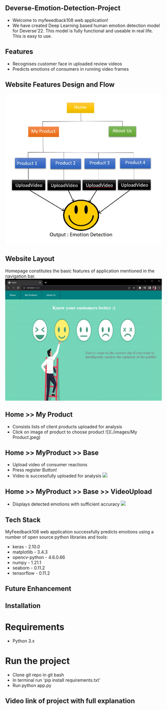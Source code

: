 ## Deverse-Emotion-Detection-Project
- Welcome to myfeeedback108 web application!
- We have created Deep Learning based human emotion detection model for Deverse'22. This model is fully functional and useable in real life. This is easy to use.

## Features
- Recognises customer face in uploaded review videos
- Predicts emotions of consumers in running video frames

## Website Features Design and Flow
![](./images/flowchart.jpeg)

## Website Layout
Homepage constitutes the basic features of application mentioned in the navigation bar.
![](./images/home.jpeg)

## Home >> My Product
- Consists lists of client products uploaded for analysis
- Click on image of product to choose product
![](./images/My Product.jpeg)

## Home >> MyProduct >> Base
- Upload video of consumer reactions 
- Press register Button!
- Video is successfully uploaded for analysis
![](./images/base.jpeg)

## Home >> MyProduct >> Base >> VideoUpload
- Displays detected emotions with sufficient accuracy
![](./images/emotion.jpeg)

## Tech Stack
MyFeedback108 web application successfully predicts emotions using a number of open source python libraries and tools:
- keras - 2.10.0
- matplotlib - 3.4.3
- opencv-python - 4.6.0.66
- numpy - 1.21.1
- seaborn - 0.11.2
- tensorflow - 0.11.2

## Future Enhancement 


## Installation
# Requirements
- Python 3.x

# Run the project
- Clone git repo in git bash
- In terminal run 'pip install requirements.txt'
- Run python app.py

## Video link of project with full explanation
